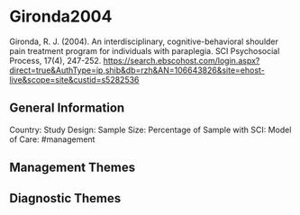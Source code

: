 # Gironda2004
Gironda, R. J. (2004). An interdisciplinary, cognitive-behavioral shoulder pain treatment program for individuals with paraplegia. SCI Psychosocial Process, 17(4), 247-252. https://search.ebscohost.com/login.aspx?direct=true&AuthType=ip,shib&db=rzh&AN=106643826&site=ehost-live&scope=site&custid=s5282536 

## General Information
Country: 
Study Design: 
Sample Size: 
Percentage of Sample with SCI:
Model of Care: #management 

## Management Themes


## Diagnostic Themes
